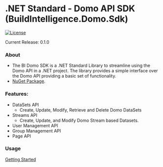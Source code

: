 
# .NET Standard - Domo API SDK (BuildIntelligence.Domo.Sdk)
[![License](https://img.shields.io/badge/license-MIT-blue.svg?style=flat)](http://www.opensource.org/licenses/MIT)

Current Release: 0.1.0

### About

* The BI Domo SDK is a .NET Standard Library to streamline using the Domo API in a .NET project. The library provides a simple interface over the Domo API providing a basic set of functionality.
* [NuGet Package]().

### Features:
- DataSets API
	- Create, Update, Modify, Retrieve and Delete Domo DataSets
- Streams API
	- Create, Update, and Modify Domo Stream based Datasets.
- User Management API
- Group Management API
- Page API
### Usage

[Getting Started](./GettingStarted.md)
